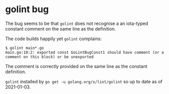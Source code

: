 # golint bug

The bug seems to be that `golint` does not recognise a an iota-typed
constant comment on the same line as the definition.

The code builds happily yet `golint` complains:

```
$ golint main*.go
main.go:10:2: exported const GoLintBugConst1 should have comment (or a comment on this block) or be unexported
```

The comment is correctly provided on the same line as the constant definition.

`golint` installed by `go get -u golang.org/x/lint/golint` so up to date as of 2021-01-03.
